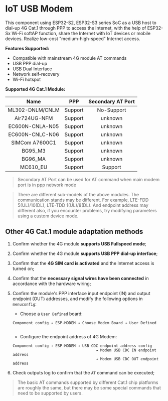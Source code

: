 # IoT USB Modem

This component using ESP32-S2, ESP32-S3 series SoC as a USB host to dial-up 4G Cat.1 through PPP to access the Internet, with the help of ESP32-Sx Wi-Fi softAP function, share the Internet with IoT devices or mobile devices. Realize low-cost "medium-high-speed" Internet access.

**Features Supported:**

* Compatible with mainstream 4G module AT commands
* USB PPP dial-up
* USB Dual Interface
* Network self-recovery
* Wi-Fi hotspot

**Supported 4G Cat.1 Module:** 

|      Name       |   PPP   | Secondary AT Port |
| :-------------: | :-----: | :---------------: |
| ML302-DNLM/CNLM | Support |    No-Support     |
|  Air724UG-NFM   | Support |      unknown      |
| EC600N-CNLA-N05 | Support |      unknown      |
| EC600N-CNLC-N06 | Support |      unknown      |
| SIMCom A7600C1  | Support |      unknown      |
|     BG95_M3     | Support |      unknown      |
|     BG96_MA     | Support |      unknown      |
|    MC610_EU     | Support |      Support      |

> Secondary AT Port can be used for AT command when main modem port is in ppp network mode

> There are different sub-models of the above modules. The communication stands may be different. For example, LTE-FDD 5(UL)/10(DL), LTE-TDD 1(UL)/8(DL). And endpoint address may different also, if you encounter problems, try modifying parameters using a custom device mode.

## Other 4G Cat.1 module adaptation methods

1. Confirm whether the 4G module **supports USB Fullspeed mode**;
2. Confirm whether the 4G module **supports USB PPP dial-up interface**;
3. Confirm that the **4G SIM card is activated** and the Internet access is turned on;
4. Confirm that the **necessary signal wires have been connected** in accordance with the hardware wiring;
5. Confirm the module's PPP interface input endpoint (IN) and output endpoint (OUT) addresses, and modify the following options in `menuconfig`: 

   * Choose a `User Defined` board:
   ```
   Component config → ESP-MODEM → Choose Modem Board → User Defined
                                
   ```
   * Configure the endpoint address of 4G Modem:
   ```
   Component config → ESP-MODEM → USB CDC endpoint address config
                                        → Modem USB CDC IN endpoint address
                                        → Modem USB CDC OUT endpoint address
   ```

6. Check outputs log to confirm that the `AT` command can be executed;

> The basic AT commands supported by different Cat.1 chip platforms are roughly the same, but there may be some special commands that need to be supported by users.
